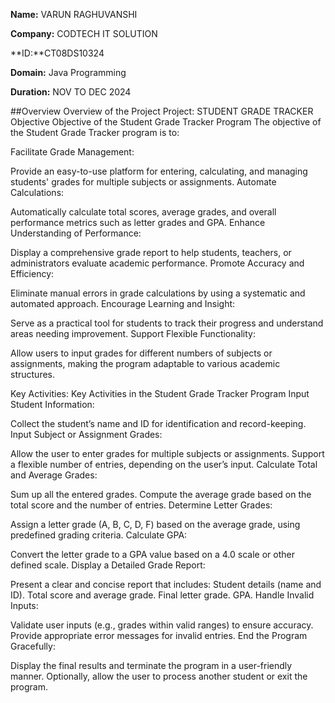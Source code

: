 **Name:** VARUN RAGHUVANSHI

**Company:** CODTECH IT SOLUTION

**ID:**CT08DS10324

**Domain:** Java Programming

**Duration:** NOV TO DEC 2024


##Overview 
Overview of the Project
Project: STUDENT GRADE TRACKER
Objective
Objective of the Student Grade Tracker Program The objective of the Student Grade Tracker program is to:

Facilitate Grade Management:

Provide an easy-to-use platform for entering, calculating, and managing students' grades for multiple subjects or assignments. Automate Calculations:

Automatically calculate total scores, average grades, and overall performance metrics such as letter grades and GPA. Enhance Understanding of Performance:

Display a comprehensive grade report to help students, teachers, or administrators evaluate academic performance. Promote Accuracy and Efficiency:

Eliminate manual errors in grade calculations by using a systematic and automated approach. Encourage Learning and Insight:

Serve as a practical tool for students to track their progress and understand areas needing improvement. Support Flexible Functionality:

Allow users to input grades for different numbers of subjects or assignments, making the program adaptable to various academic structures.

Key Activities:
Key Activities in the Student Grade Tracker Program Input Student Information:

Collect the student’s name and ID for identification and record-keeping. Input Subject or Assignment Grades:

Allow the user to enter grades for multiple subjects or assignments. Support a flexible number of entries, depending on the user’s input. Calculate Total and Average Grades:

Sum up all the entered grades. Compute the average grade based on the total score and the number of entries. Determine Letter Grades:

Assign a letter grade (A, B, C, D, F) based on the average grade, using predefined grading criteria. Calculate GPA:

Convert the letter grade to a GPA value based on a 4.0 scale or other defined scale. Display a Detailed Grade Report:

Present a clear and concise report that includes: Student details (name and ID). Total score and average grade. Final letter grade. GPA. Handle Invalid Inputs:

Validate user inputs (e.g., grades within valid ranges) to ensure accuracy. Provide appropriate error messages for invalid entries. End the Program Gracefully:

Display the final results and terminate the program in a user-friendly manner. Optionally, allow the user to process another student or exit the program.
